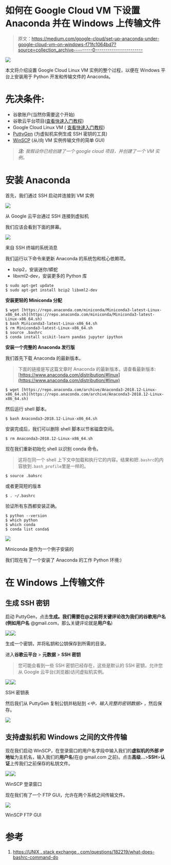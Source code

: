 # 如何在 Google Cloud VM 下设置 Anaconda 并在 Windows 上传输文件

> 原文：<https://medium.com/google-cloud/set-up-anaconda-under-google-cloud-vm-on-windows-f71fc1064bd7?source=collection_archive---------0----------------------->

![](img/b20c815c5186d583a98fb383e2cc47f0.png)

本文将介绍设置 Google Cloud Linux VM 实例的整个过程，以便在 Windows 平台上安装用于 Python 开发和传输文件的 Anaconda。

# 先决条件:

*   谷歌账户(当然你需要这个开始)
*   谷歌云平台项目([查看快速入门教程](https://cloud.google.com/resource-manager/docs/creating-managing-projects))
*   Google Cloud Linux VM ( [查看快速入门教程](https://cloud.google.com/compute/docs/quickstart-linux))
*   [PuttyGen](https://www.chiark.greenend.org.uk/~sgtatham/putty/latest.html) (为虚拟机实例生成 SSH 密钥的工具)
*   [WinSCP](https://winscp.net/eng/download.php) (从/向 VM 实例传输文件的简单 GUI)

> ***注:*** *我假设你已经创建了一个 google cloud 项目，并创建了一个 VM 实例。*

# 安装 Anaconda

首先，我们通过 SSH 启动并连接到 VM 实例

![](img/e4df85f5764e1fa2dc9e3020e1609170.png)

从 Google 云平台通过 SSH 连接到虚拟机

我们应该会看到下面的屏幕。

![](img/d07147b4905f11b4c970d5901991d5a6.png)

来自 SSH 终端的系统消息

我们运行以下命令来更新 Anaconda 的系统包和核心依赖项。

*   bzip2，安装迷你/蟒蛇
*   libxml2-dev，安装更多的 Python 库

```
$ sudo apt-get update
$ sudo apt-get install bzip2 libxml2-dev
```

**安装更轻的 Miniconda 分配**

```
$ wget [https://repo.anaconda.com/miniconda/Miniconda3-latest-Linux-x86_64.sh](https://repo.anaconda.com/miniconda/Miniconda3-latest-Linux-x86_64.sh)
$ bash Miniconda3-latest-Linux-x86_64.sh
$ rm Miniconda3-latest-Linux-x86_64.sh
$ source .bashrc
$ conda install scikit-learn pandas jupyter ipython
```

**安装一个完整的 Anaconda 发行版**

我们首先下载 Anaconda 的最新版本。

> 下面的链接是写这篇文章时 Anaconda 的最新版本，请查看最新版本:[https://www.anaconda.com/distribution/#linux](https://www.anaconda.com/distribution/#linux)

```
$ wget [https://repo.anaconda.com/archive/Anaconda3-2018.12-Linux-x86_64.sh](https://repo.anaconda.com/archive/Anaconda3-2018.12-Linux-x86_64.sh)
```

然后运行 shell 脚本。

```
$ bash Anaconda3–2018.12-Linux-x86_64.sh
```

安装完成后，我们可以删除 shell 脚本以节省磁盘空间。

```
$ rm Anaconda3–2018.12-Linux-x86_64.sh
```

现在我们重新初始化 shell 以识别 conda 命令。

> 这将在同一个 shell 上下文中加载和执行它的内容。结果和把`.bashrc`的内容放到`.bash_profile`里是一样的。

```
$ source .bahsrc
```

或者更简短的版本

```
$ . ~/.bashrc
```

验证所有东西都安装正确。

```
$ python --version
$ which python
$ which conda
$ conda list conda$
```

![](img/1546b317eaf09eca4df6dbe4cdf0b793.png)

Miniconda 是作为一个例子安装的

我们现在有了一个安装了 Anaconda 的工作 Python 环境:)

# 在 Windows 上传输文件

## 生成 SSH 密钥

启动 PuttyGen，点击**生成。**我们需要在@之前将关键评论改为我们的谷歌用户名(例如**用户名** @gmail.com，那么关键评论就是**用户名**)

![](img/d5226bbcb3d36c9d40674a160c7acb4b.png)![](img/b2c863ccadf707a345ae01319779fc6b.png)

生成一个密钥，并将私钥和公钥保存到所需的目录。

进入**谷歌云平台** > **元数据** > **SSH 密钥**

> 您可能会看到一些 SSH 密钥已经存在，这些是默认的 SSH 密钥，允许您从 Google 云平台(浏览器)访问虚拟机实例。

![](img/35b909a677ad0bb8da290c6bf872b08d.png)![](img/7ea07eb4f7e7e145fd16fdf51ff8a761.png)

SSH 密钥表

然后我们从 PuttyGen 复制公钥并粘贴到 *<中，输入完整的密钥数据>* ，然后保存。

![](img/084bc096450e436c30aa4e23530cf517.png)

## 支持虚拟机和 Windows 之间的文件传输

现在我们启动 WinSCP，在登录窗口的用户名字段中输入我们的**虚拟机的外部 IP** **地址**为主机名，输入我们的**用户名**(在@ gmail.com 之前)。点击**高级…**>**SSH**>**认证**上传我们之前保存的私钥文件。

![](img/fa473e6d8bb12232d14ab25cc71d3d42.png)![](img/cb779695ecd736b1872992b8ae3ba8a9.png)

WinSCP 登录窗口

现在我们有了一个 FTP GUI，允许在两个系统之间传输文件。

![](img/a724270728e50f0bcb5951b9676e6cb7.png)

WinSCP FTP GUI

# 参考

1.  [https://UNIX . stack exchange . com/questions/182219/what-does-bashrc-command-do](https://unix.stackexchange.com/questions/182219/what-does-bashrc-command-do)